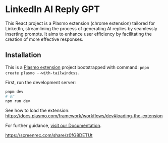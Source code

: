 
# LinkedIn AI Reply GPT

This React project is a Plasmo extension (chrome extension) tailored for LinkedIn, streamlining the process of generating AI replies by seamlessly inserting prompts. It aims to enhance user efficiency by facilitating the creation of more effective responses.


## Installation

This is a [Plasmo extension](https://docs.plasmo.com/) project bootstrapped with command: `pnpm create plasmo --with-tailwindcss`.

First, run the development server:

```bash
pnpm dev
# or
npm run dev
```

See how to load the extension: https://docs.plasmo.com/framework/workflows/dev#loading-the-extension

For further guidance, [visit our Documentation](https://docs.plasmo.com/).


https://screenrec.com/share/z0fG8DETUt



